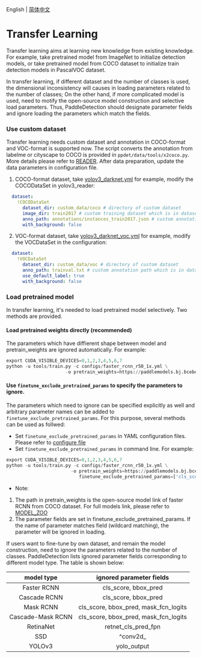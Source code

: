 English | [简体中文](TRANSFER_LEARNING_cn.md)

# Transfer Learning

Transfer learning aims at learning new knowledge from existing knowledge. For example, take pretrained model from ImageNet to initialize detection models, or take pretrained model from COCO dataset to initialize train detection models in PascalVOC dataset.

In transfer learning, if different dataset and the number of classes is used, the dimensional inconsistency will causes in loading parameters related to the number of classes; On the other hand, if more complicated model is used, need to motify the open-source model construction and selective load parameters. Thus, PaddleDetection should designate parameter fields and ignore loading the parameters which match the fields.

### Use custom dataset

Transfer learning needs custom dataset and annotation in COCO-format and VOC-format is supported now. The script converts the annotation from labelme or cityscape to COCO is provided in ```ppdet/data/tools/x2coco.py```. More details please refer to [READER](READER.md). After data preparation, update the data parameters in configuration file.


1. COCO-format dataset, take [yolov3\_darknet.yml](https://github.com/PaddlePaddle/PaddleDetection/blob/master/configs/yolov3_darknet.yml#L66) for example, modify the COCODataSet in yolov3\_reader:

```yml
  dataset:
    !COCODataSet
      dataset_dir: custom_data/coco # directory of custom dataset
      image_dir: train2017 # custom training dataset which is in dataset_dir
      anno_path: annotations/instances_train2017.json # custom annotation path which is in dataset_dir
      with_background: false
```

2. VOC-format dataset, take [yolov3\_darknet\_voc.yml](https://github.com/PaddlePaddle/PaddleDetection/blob/master/configs/yolov3_darknet_voc.yml#L67) for example, modify the VOCDataSet in the configuration:

```yml
  dataset:
    !VOCDataSet
      dataset_dir: custom_data/voc # directory of custom dataset
      anno_path: trainval.txt # custom annotation path which is in dataset_dir
      use_default_label: true
      with_background: false
```


### Load pretrained model

In transfer learning, it's needed to load pretrained model selectively. Two methods are provided.

#### Load pretrained weights directly (**recommended**)

The parameters which have diffierent shape between model and pretrain\_weights are ignored automatically. For example:

```python
export CUDA_VISIBLE_DEVICES=0,1,2,3,4,5,6,7
python -u tools/train.py -c configs/faster_rcnn_r50_1x.yml \
                      -o pretrain_weights=https://paddlemodels.bj.bcebos.com/object_detection/faster_rcnn_r50_1x.tar
```

#### Use `finetune_exclude_pretrained_params` to specify the parameters to ignore.

The parameters which need to ignore can be specified explicitly as well and arbitrary parameter names can be added to `finetune_exclude_pretrained_params`. For this purpose, several methods can be used as follwed:

- Set `finetune_exclude_pretrained_params` in YAML configuration files. Please refer to [configure file](https://github.com/PaddlePaddle/PaddleDetection/blob/master/configs/yolov3_mobilenet_v1_fruit.yml#L15)
- Set `finetune_exclude_pretrained_params` in command line. For example:

```python
export CUDA_VISIBLE_DEVICES=0,1,2,3,4,5,6,7
python -u tools/train.py -c configs/faster_rcnn_r50_1x.yml \
                        -o pretrain_weights=https://paddlemodels.bj.bcebos.com/object_detection/faster_rcnn_r50_1x.tar \
                           finetune_exclude_pretrained_params=['cls_score','bbox_pred'] \
```

* Note:

1. The path in pretrain\_weights is the open-source model link of faster RCNN from COCO dataset. For full models link, please refer to [MODEL_ZOO](../MODEL_ZOO.md)
2. The parameter fields are set in finetune\_exclude\_pretrained\_params. If the name of parameter matches field (wildcard matching), the parameter will be ignored in loading.

If users want to fine-tune by own dataset, and remain the model construction, need to ignore the parameters related to the number of classes. PaddleDetection lists ignored parameter fields corresponding to different model type. The table is shown below: </br>

|      model type    |         ignored parameter fields          |
| :----------------: | :---------------------------------------: |
|     Faster RCNN    |          cls\_score, bbox\_pred           |
|     Cascade RCNN   |          cls\_score, bbox\_pred           |
|       Mask RCNN    | cls\_score, bbox\_pred, mask\_fcn\_logits |
|  Cascade-Mask RCNN | cls\_score, bbox\_pred, mask\_fcn\_logits |
|      RetinaNet     |           retnet\_cls\_pred\_fpn          |
|        SSD         |                ^conv2d\_                  |
|       YOLOv3       |              yolo\_output                 |
